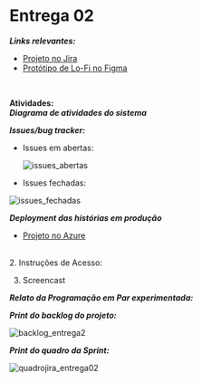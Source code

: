 # Entrega 02

***Links relevantes:***
<ul>
  <li>
    <a  href="https://cesar-mvp2.atlassian.net/jira/software/projects/VNC/boards/2"
      >Projeto no Jira</a>
  </li>
    <li>
    <a  href="https://www.figma.com/file/OodUDTbRUE7cAgmlOUiEr9/SmartSchool?type=design&node-id=0-1&mode=design&t=V3uiesp8LFjSo9ET-0"
      >Protótipo de Lo-Fi no Figma</a>
  </li>
</ul>
<br/>

**Atividades:**
<br/>
***Diagrama de atividades do sistema***

***Issues/bug tracker:***
  
  - Issues em abertas:
    
    ![issues_abertas](https://github.com/Manuelaamorim/SmartSchool/assets/142773064/7205f4c1-a9c6-4420-8d26-46f6e4018929)
    

  - Issues fechadas:
  
  ![issues_fechadas](https://github.com/Manuelaamorim/SmartSchool/assets/142773064/6662efa1-417c-458d-8679-633b19771772)

***Deployment das histórias em produção***
<ul>
  <li>
    <a  href="https://fdssmartschool.azurewebsites.net/"
      >Projeto no Azure</a>
  </li>
</ul>
<br/>
  2. Instruções de Acesso:

  3. Screencast

***Relato da Programação em Par experimentada:***

  ***Print do backlog do projeto:***
  
  
  ![backlog_entrega2](https://github.com/Manuelaamorim/SmartSchool/assets/142773064/ece4a331-0ba9-4456-b3a8-12b9a3c5054b)
  
 
***Print do quadro da Sprint:***


![quadrojira_entrega02](https://github.com/Manuelaamorim/SmartSchool/assets/142773064/79bc2892-6e0d-4933-a7d4-881941490c33)
